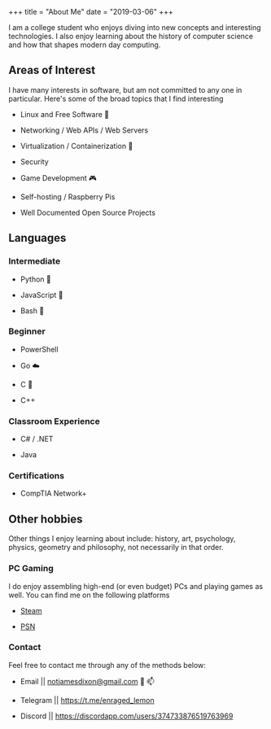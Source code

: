 +++
title = "About Me"
date = "2019-03-06"
+++

I am a college student who enjoys diving into new concepts
and interesting technologies. I also enjoy learning about the history
of computer science and how that shapes modern day computing.

## Areas of Interest

I have many interests in software, but am not committed to any one in particular.
Here's some of the broad topics that I find interesting

- Linux and Free Software :penguin:

- Networking / Web APIs / Web Servers

- Virtualization / Containerization :whale2:

- Security

- Game Development :video_game:

- Self-hosting / Raspberry Pis

- Well Documented Open Source Projects

## Languages

### Intermediate

- Python :snake:

- JavaScript :yellow_heart:

- Bash :shell:

### Beginner

- PowerShell

- Go :cloud:

- C :dragon:

- C++

### Classroom Experience

- C# / .NET

- Java

### Certifications

- CompTIA Network+

## Other hobbies

Other things I enjoy learning about include:
history, art, psychology, physics, geometry and philosophy,
not necessarily in that order.

### PC Gaming

I do enjoy assembling high-end (or even budget) PCs and playing games as well.
You can find me on the following platforms

- [Steam](https://steamcommunity.com/id/thatonepyro)

- [PSN](https://psnprofiles.com/Old_Salty_Lemon)

### Contact

Feel free to contact me through any of the methods below:

- Email || [notjamesdixon@gmail.com](mailto:notjamesdixon@gmail.com) :email: :mailbox:

- Telegram || <https://t.me/enraged_lemon>

- Discord || <https://discordapp.com/users/374733876519763969>
